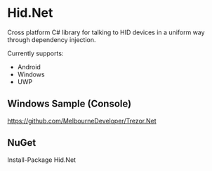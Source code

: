# Hid.Net
Cross platform C# library for talking to HID devices in a uniform way through dependency injection.

Currently supports:
* Android
* Windows
* UWP

## Windows Sample (Console)
https://github.com/MelbourneDeveloper/Trezor.Net

## NuGet
Install-Package Hid.Net